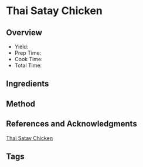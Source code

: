 # Thai Satay Chicken

## Overview

- Yield:
- Prep Time:
- Cook Time:
- Total Time:

## Ingredients


## Method



## References and Acknowledgments

[Thai Satay Chicken](https://www.reddit.com/r/GifRecipes/comments/axgmw9/thai_satay_chicken/)

## Tags



